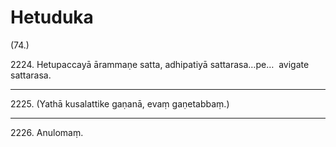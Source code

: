 # Hetuduka

(74.)

2224\. Hetupaccayā ārammaṇe satta, adhipatiyā sattarasa…pe…  avigate sattarasa.

---

2225\. (Yathā kusalattike gaṇanā, evaṃ gaṇetabbaṃ.)

---

2226\. Anulomaṃ.
